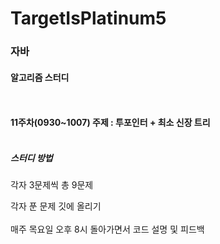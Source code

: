 # TargetIsPlatinum5

<h3>자바</h3>

<h4>알고리즘 스터디</h4>

<br><br>
 **11주차(0930~1007) 주제 : 투포인터 + 최소 신장 트리**
<br><br>

<h5>스터디 방법</h5>
각자 3문제씩 총 9문제

각자 푼 문제 깃에 올리기<br>
<br>
매주 목요일 오후 8시 돌아가면서 코드 설명 및 피드백
